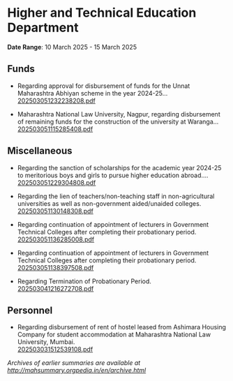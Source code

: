 # Higher and Technical Education Department

**Date Range**: 10 March 2025 - 15 March 2025


## Funds
- Regarding approval for disbursement of funds for the Unnat Maharashtra Abhiyan scheme in the year 2024-25...\
  [202503051232238208.pdf](https://gr.maharashtra.gov.in/Site/Upload/Government%20Resolutions/English/202503051232238208.pdf)

- Maharashtra National Law University, Nagpur, regarding disbursement of remaining funds for the construction of the university at Waranga...\
  [202503051115285408.pdf](https://gr.maharashtra.gov.in/Site/Upload/Government%20Resolutions/English/202503051115285408.pdf)

## Miscellaneous
- Regarding the sanction of scholarships for the academic year 2024-25 to meritorious boys and girls to pursue higher education abroad....\
  [202503051229304808.pdf](https://gr.maharashtra.gov.in/Site/Upload/Government%20Resolutions/English/202503051229304808.pdf)

- Regarding the lien of teachers/non-teaching staff in non-agricultural universities as well as non-government aided/unaided colleges.\
  [202503051130148308.pdf](https://gr.maharashtra.gov.in/Site/Upload/Government%20Resolutions/English/202503051130148308.pdf)

- Regarding continuation of appointment of lecturers in Government Technical Colleges after completing their probationary period.\
  [202503051136285008.pdf](https://gr.maharashtra.gov.in/Site/Upload/Government%20Resolutions/English/202503051136285008.pdf)

- Regarding continuation of appointment of lecturers in Government Technical Colleges after completing their probationary period.\
  [202503051138397508.pdf](https://gr.maharashtra.gov.in/Site/Upload/Government%20Resolutions/English/202503051138397508.pdf)

- Regarding Termination of Probationary Period.\
  [202503041216272708.pdf](https://gr.maharashtra.gov.in/Site/Upload/Government%20Resolutions/English/202503041216272708.pdf)

## Personnel
- Regarding disbursement of rent of hostel leased from Ashimara Housing Company for student accommodation at Maharashtra National Law University, Mumbai.\
  [202503031512539108.pdf](https://gr.maharashtra.gov.in/Site/Upload/Government%20Resolutions/English/202503031512539108.pdf)


*Archives of earlier summaries are available at http://mahsummary.orgpedia.in/en/archive.html*